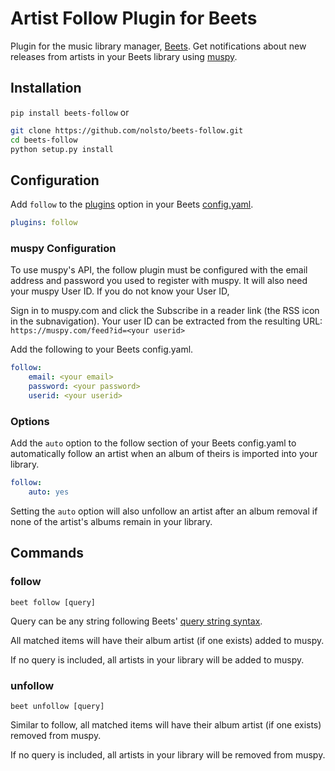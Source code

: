 # Artist Follow Plugin for Beets

Plugin for the music library manager, [Beets](http://beets.radbox.org/). Get notifications about new releases from artists in your Beets library using [muspy](https://muspy.com/).

## Installation

```pip install beets-follow```
or
```sh
git clone https://github.com/nolsto/beets-follow.git
cd beets-follow
python setup.py install
```

## Configuration

Add `follow` to the [plugins](http://beets.readthedocs.org/en/latest/plugins/index.html#using-plugins) option in your Beets [config.yaml](http://beets.readthedocs.org/en/latest/reference/config.html).
```yaml
plugins: follow
```

### muspy Configuration

To use muspy's API, the follow plugin must be configured with the email address and password you used to register with muspy. It will also need your muspy User ID. If you do not know your User ID,

Sign in to muspy.com and click the Subscribe in a reader link (the RSS icon in the subnavigation). Your user ID can be extracted from the resulting URL:
```https://muspy.com/feed?id=<your userid>```

Add the following to your Beets config.yaml.
```yaml
follow:
    email: <your email>
    password: <your password>
    userid: <your userid>
```

### Options

Add the `auto` option to the follow section of your Beets config.yaml to automatically follow an artist when an album of theirs is imported into your library.
```yaml
follow:
    auto: yes
```
Setting the `auto` option will also unfollow an artist after an album removal if none of the artist's albums remain in your library.

## Commands

### follow

```beet follow [query]```

Query can be any string following Beets' [query string syntax](http://beets.readthedocs.org/en/latest/reference/query.html).

All matched items will have their album artist (if one exists) added to muspy.

If no query is included, all artists in your library will be added to muspy.

### unfollow

```beet unfollow [query]```

Similar to follow, all matched items will have their album artist (if one exists) removed from muspy.

If no query is included, all artists in your library will be removed from muspy.
